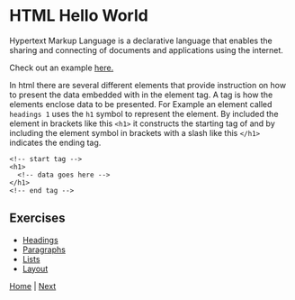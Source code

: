 # HTML Hello World

Hypertext Markup Language is a declarative language that enables the sharing and connecting of documents and applications using the internet.

Check out an example [here.](here)

In html there are several different elements that provide instruction on how to
present the data embedded with in the element tag. A tag is how the elements enclose data to be presented. For Example an element called `headings 1` uses the `h1` symbol to represent the element.  By included the element in brackets like this `<h1>` it constructs the starting tag of and by including the element symbol in brackets with a slash like this `</h1>` indicates the ending tag.

```
<!-- start tag -->
<h1>
  <!-- data goes here -->
</h1>
<!-- end tag -->
```

## Exercises

- [Headings](1)
- [Paragraphs](2)
- [Lists](3)
- [Layout](4)

[Home](/) | [Next](/2-first-web-site/)
